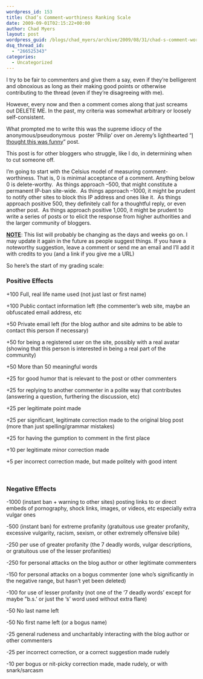 ```yaml
---
wordpress_id: 153
title: Chad’s Comment-worthiness Ranking Scale
date: 2009-09-01T02:15:22+00:00
author: Chad Myers
layout: post
wordpress_guid: /blogs/chad_myers/archive/2009/08/31/chad-s-comment-worthiness-ranking-scale.aspx
dsq_thread_id:
  - "266525343"
categories:
  - Uncategorized
---
```

I try to be fair to commenters and give them a say, even if they’re belligerent and obnoxious as long as their making good points or otherwise contributing to the thread (even if they’re disagreeing with me).

However, every now and then a comment comes along that just screams out DELETE ME. In the past, my criteria was somewhat arbitrary or loosely self-consistent.&#160; 

What prompted me to write this was the supreme idiocy of the anonymous/pseudonymous&#160; poster ‘Philip’ over on Jeremy’s lighthearted “[I thought this was funny](http://codebetter.com/blogs/jeremy.miller/archive/2009/08/31/i-thought-this-was-funny.aspx)” post.

This post is for other bloggers who struggle, like I do, in determining when to cut someone off.

I’m going to start with the Celsius model of measuring comment-worthiness. That is, 0 is minimal acceptance of a comment. Anything below 0 is delete-worthy.&#160; As things approach –500, that might constitute a permanent IP-ban site-wide.&#160; As things approach –1000, it might be prudent to notify other sites to block this IP address and ones like it.&#160; As things approach positive 500, they definitely call for a thoughtful reply, or even another post.&#160; As things approach positive 1,000, it might be prudent to write a series of posts or to elicit the response from higher authorities and the larger community of bloggers.

**<u>NOTE</u>**: This list will probably be changing as the days and weeks go on. I may update it again in the future as people suggest things. If you have a noteworthy suggestion, leave a comment or send me an email and I’ll add it with credits to you (and a link if you give me a URL)

So here’s the start of my grading scale:

### Positive Effects

+100 Full, real life name used (not just last or first name)

+100 Public contact information left (the commenter’s web site, maybe an obfuscated email address, etc

+50 Private email left (for the blog author and site admins to be able to contact this person if necessary)

+50 for being a registered user on the site, possibly with a real avatar (showing that this person is interested in being a real part of the community)

+50 More than 50 meaningful words

+25 for good humor that is relevant to the post or other commenters

+25 for replying to another commenter in a polite way that contributes (answering a question, furthering the discussion, etc)

+25 per legitimate point made

+25 per significant, legitimate correction made to the original blog post (more than just spelling/grammar mistakes)

+25 for having the gumption to comment in the first place

+10 per legitimate minor correction made

+5 per incorrect correction made, but made politely with good intent

&#160;

### Negative Effects

-1000 (instant ban + warning to other sites) posting links to or direct embeds of pornography, shock links, images, or videos, etc especially extra vulgar ones

-500 (instant ban) for extreme profanity (gratuitous use greater profanity, excessive vulgarity, racism, sexism, or other extremely offensive bile)

-250 per use of greater profanity (the 7 deadly words, vulgar descriptions, or gratuitous use of the lesser profanities)

-250 for personal attacks on the blog author or other legitimate commenters

-150 for personal attacks on a bogus commenter (one who’s significantly in the negative range, but hasn’t yet been deleted)

-100 for use of lesser profanity (not one of the ‘7 deadly words’ except for maybe &#8221;b.s.’ or just the ‘s’ word used without extra flare)

-50 No last name left

-50 No first name left (or a bogus name)

-25 general rudeness and uncharitably interacting with the blog author or other commenters

-25 per incorrect correction, or a correct suggestion made rudely

-10 per bogus or nit-picky correction made, made rudely, or with snark/sarcasm